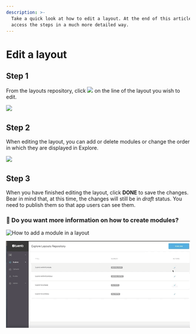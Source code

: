 ```yaml
---
description: >-
  Take a quick look at how to edit a layout. At the end of this article  you can
  access the steps in a much more detailed way.
---
```


# Edit a layout

## Step 1

From the layouts repository, click ![](https://lh3.googleusercontent.com/bNEb9WmtigI5djZiebFGESRgVkNWR2lAA1fE0UggfTw2yLmEfpuyuTYne_1hASWK4sbe3xQhmlpbUBhnaNH8CJ3o7HZJuklYRYz1laLakujvuRLQKnuOChoqHQhXYihWAeLSNJsc) on the line of the layout you wish to edit.

![](https://lh3.googleusercontent.com/okAri1S_DZ2AHeVBjAcOF2iAn5628_oMKhsDIg7YaR47aOy-EuKge_I_OeuFrcy3C32lOpafW7UFi-4-nZrL_9iX_q5GELgchwRanZmwNXzsDsd_hhl2GWCJHyxl6TkKlQd98wGp)

## Step 2

When editing the layout, you can add or delete modules or change the order in which they are displayed in Explore.

![](https://lh5.googleusercontent.com/gWwM9p27GK00Y457q2K4hcX1FRJ6WCWR-UaMcO8ldQnDp1Tf2o0znYKWop9vvrR8RWM93mtg4SA8R0iAubGvr7uRmvk1XFZ9NHzm0LB7n8lFcXIwDH5kXAQhrHirPDNYWICSprlW)

## Step 3

When you have finished editing the layout, click **DONE** to save the changes. Bear in mind that, at this time, the changes will still be in _draft_ status. You need to publish them so that app users can see them.

### ​​🎯 Do you want more information on how to create modules?

![How to add a module in a layout](../../.gitbook/assets/edit_layouts.gif)

![How to reposition a module within a layout](../../.gitbook/assets/move_layouts.gif)

